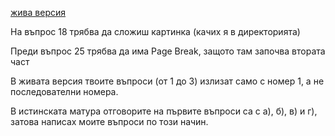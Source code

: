 [жива версия](https://hristo-d-hristov.github.io/matura2022/)

На въпрос 18 трябва да сложиш картинка (качих я в директорията)

Преди въпрос 25 трябва да има Page Break, защото там започва втората част

В живата версия твоите въпроси (от 1 до 3) излизат само с номер 1, а не последователни номера.

В истинската матура отговорите на първите въпроси са с  а), б), в) и г), затова написах моите въпроси по този начин.

